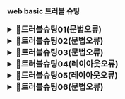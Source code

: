 ###  web basic 트러블 슈팅


<details>
<summary style= "font-size:18px; font-weight:bold;">🔑트러블슈팅01(문법오류)</summary>

```bash
<p class="text">안녕하세요</p>
css
코드 복사
.text {
  color: blue}

```

[문제점]: CSS 스타일이 페이지에 적용되지 않음.
[해결방안]: CSS 문법 오류 확인. 세미콜론(;) 누락으로 스타일 적용 실패.→ color: blue; 로 수정 후 정상 적용.
[느낀점]: 기본 문법 실수도 렌더링 문제로 이어질 수 있음. CSS 작성 후 항상 문법 체크 필요.
</details>

<details>
<summary style= "font-size:18px; font-weight:bold;">🔑트러블슈팅02(문법오류)</summary>

```bash
코드 복사
<h1>제목</h1>
<p>내용</p>
css
코드 복사
h1 {
  font-size: 24px}
  ``` 

[문제점]: 글자 크기가 적용되지 않음.
[해결방안]: CSS 문법 확인. 세미콜론(;) 누락으로 스타일 적용 실패.
→ font-size: 24px; 로 수정 후 정상 적용.
[느낀점]: 작은 문법 실수도 스타일 적용 실패로 이어질 수 있음. 브라우저에서 항상 확인 필요.
</details>


<details>
<summary style= "font-size:18px; font-weight:bold;">🔑트러블슈팅03(문법오류)</summary>

```bash
코드 복사
<img src="images/picture.png" alt="사진">
```

[문제점]: 이미지가 화면에 나타나지 않음.
[해결방안]: 파일 경로 확인. 경로 오타나 폴더 위치 오류로 인해 이미지 로드 실패.
→ 실제 이미지 경로 확인 후 src="img/picture.png" 등 올바르게 수정.
[느낀점]: HTML 요소가 안 보일 때는 항상 파일 경로와 브라우저 콘솔 오류 먼저 체크. 

</details>

<details>
<summary style= "font-size:18px; font-weight:bold;">🔑트러블슈팅04(레이아웃오류)</summary>

```bash
/* Q3: 콘텐츠 박스를 가운데 배치하고 너비를 50%로 설정하려면?
   - 너비: 50%
   - 좌우 자동 마진으로 가운데 정렬 */
   .container{
    width: 50%; 
    margin:auto;}


**<div class="container">**
        <h1>나의 포트폴리오</h1>
        <div class="card">
            <p><img src="./img/portfolio1.jpg" alt="웹앱사진"></p>
            <h2>쇼핑몰 웹앱</h2>
            <p>React + Firebase 기반의 쇼핑몰 웹 애플리케이션</p>
            <p>사용 기술: React, Firebase, Styled-components</p>
            <a href="#" class= "more-btn" title="더보기 새창열기" > 더보기</a>
```

[문제점]: card가 화면에 나타나지 않음.
[해결점]: **<div class= "container">** 기입했더니 카드가 다시 생김!
[느낀점]: HTML 구조와 CSS 스타일이 서로 연결되어야 화면에 요소가 제대로 표시된다는 점을 깨달음.

</details>




<details>
<summary style= "font-size:18px; font-weight:bold;">🔑트러블슈팅05(레이아웃오류)</summary>

```bash
/* Q7: 카드에 마우스를 올렸을 때 그라디언트 테두리를 나타내려면?
   - 위치: 카드 바깥쪽 (-3px)
   - 배경: 45도 방향의 그라디언트 (#00c9ff → #92fe9d)
   - 둥근 테두리: 18px
   - 투명도: hover 시 1로 변경

    :: before 가상요소 카드보다 살짝 크게 만들기 */
   .card::before{
    content: "";
    position: absolute;
    top:-3px; left: -3px; right: -3px; bottom: -3px;
    background-image: linear-gradient(45deg, #00c9ff,#92fe9d);
    border-radius: 15px;
    opacity:0;
    transition: opacity 0.5 ease;
   }
   .card:hover:before{
    opacity:1;
   }
   ```

[문제점]: 카드 위 마우스 올렸을 시 백그라운드 색상이 모두 덮여서 내용이 안보임
[해결점]: **z-index**: -1  코드 추가 (카드 바깥쪽에 그라디언트 테두리 효과를 만들면서 → z-index: -1로 카드 내용보다 뒤에 배치해 내용을 가리지 않게 함)
[느낀점]: hover 효과를 구현할 때, 내용을 가리지 않으면서 시각 효과를 넣는 방법을 이해함.
</details>


<details>
<summary style= "font-size:18px; font-weight:bold;">🔑트러블슈팅06(문법오류)</summary>

```bash
   .card::before
    content: "";
    position: absolute;
    top:-3px; left: -3px; right: -3px; bottom: -3px;
    background-image: linear-gradient(45deg, #00c9ff,#92fe9d);
    border-radius: 15px;
    opacity:0;
    z-index: -1;
    **transition: opacity 0.5 ease;**
  ```

[문제점] : 0.5는 단순 숫자 → 시간 단위(s)가 빠져서 CSS가 인식하지 못함 (transition: opacity 0.5 ease; )
[해결점]: 0.5s로 시간 단위(s)를 명시해야 CSS가 정상적으로 처리함  (ease는 속도 곡선으로, 부드럽게 시작하고 끝나는 애니메이션을 의미함)
[느낀점]: hover 효과를 구현할 때, 내용을 가리지 않으면서 시각 효과를 넣는 방법을 이해함.
</details>
